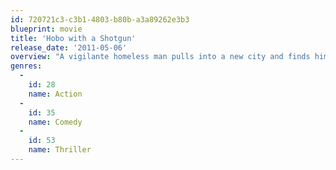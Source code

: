 ```yaml
---
id: 720721c3-c3b1-4803-b80b-a3a89262e3b3
blueprint: movie
title: 'Hobo with a Shotgun'
release_date: '2011-05-06'
overview: "A vigilante homeless man pulls into a new city and finds himself trapped in urban chaos, a city where crime rules and where the city's crime boss reigns. Seeing an urban landscape filled with armed robbers, corrupt cops, abused prostitutes and even a pedophile Santa, the Hobo goes about bringing justice to the city the best way he knows how - with a 20-gauge shotgun. Mayhem ensues when he tries to make things better for the future generation. Street justice will indeed prevail."
genres:
  -
    id: 28
    name: Action
  -
    id: 35
    name: Comedy
  -
    id: 53
    name: Thriller
---
```

